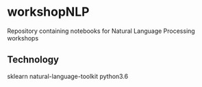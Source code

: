 # workshopNLP
Repository containing notebooks for Natural Language Processing workshops

## Technology
sklearn natural-language-toolkit python3.6

